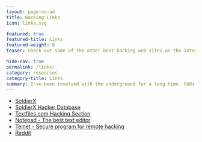 ```yaml
---
layout: page-no-ad
title: Hacking Links
icon: links.svg

featured: true
featured-title: Links
featured-weight: 8
teaser: Check out some of the other best hacking web sites on the internet.

hide-nav: true
permalink: /links/
category: resources
category-title: Links
summary: I've been involved with the underground for a long time. Odds are if you were to drop the name schiz0id, people would immediately engage you in conversation. I keep a tight watch on what is going on in the hacker community, and these links are without a doubt the best resources online. There are many groups and people dedicated to hacking, keeping up with the information on these sites is crucial to the everyday life of a hacker. Only the best of the best are linked on my site.
---
```

* <a target="_blank" title="SoldierX" href="http://www.soldierx.com">SoldierX</a>
* <a target="_blank" title="SoldierX Hacker Database" href="http://www.soldierx.com/hdb">SoldierX Hacker Database</a>
* <a target="_blank" title="Textfiles.com Hacking Section" href="http://www.textfiles.com/hacking">Textfiles.com Hacking Section</a>
* <a target="_blank" title="Notepad - The best text editor" href="http://www.notepad.org">Notepad - The best text editor</a>
* <a target="_blank" title="Telnet - Secure program for remote hacking" href="http://www.telnet.org">Telnet - Secure program for remote hacking</a>
* <a target="_blank" title="Reddit" href="http://www.reddit.com/r/itsaunixsystem">Reddit</a>
